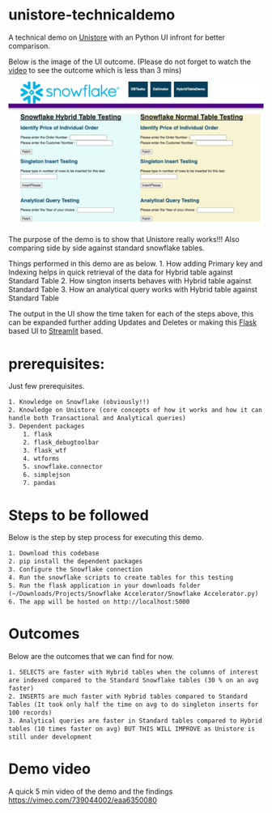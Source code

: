 # unistore-technicaldemo
A technical demo on [Unistore](https://www.snowflake.com/workloads/unistore/) with an Python UI infront for better comparison. 

Below is the image of the UI outcome. (Please do not forget to watch the [video](https://vimeo.com/739044002/eaa6350080 ) to see the outcome which is less than 3 mins)



![Alt text](static/png/Hybrid_DemoUI.png?raw=true "Sample UI")




The purpose of the demo is to show that Unistore really works!!! Also comparing side by side against standard snowflake tables.

Things performed in this demo are as below.
        1. How adding Primary key and Indexing helps in quick retrieval of the data for Hybrid table against Standard Table
        2. How sington inserts behaves with Hybrid table against Standard Table
        3. How an analytical query works with Hybrid table against Standard Table


The output in the UI show the time taken for each of the steps above, this can be expanded further adding Updates and Deletes or making this [Flask](https://flask.palletsprojects.com/en/2.2.x/) based UI to [Streamlit](https://streamlit.io/) based. 

# prerequisites:
Just few prerequisites.

    1. Knowledge on Snowflake (obviously!!)
    2. Knowledge on Unistore (core concepts of how it works and how it can handle both Transactional and Analytical queries)
    3. Dependent packages 
        1. flask 
        2. flask_debugtoolbar
        3. flask_wtf
        4. wtforms
        5. snowflake.connector
        6. simplejson
        7. pandas
# Steps to be followed
Below is the step by step process for executing this demo.

    1. Download this codebase
    2. pip install the dependent packages
    3. Configure the Snowflake connection
    4. Run the snowflake scripts to create tables for this testing
    5. Run the flask application in your downloads folder (~/Downloads/Projects/Snowflake Accelerator/Snowflake Accelerator.py)
    6. The app will be hosted on http://localhost:5000

# Outcomes
Below are the outcomes that we can find for now.

    1. SELECTS are faster with Hybrid tables when the columns of interest are indexed compared to the Standard Snowflake tables (30 % on an avg faster)
    2. INSERTS are much faster with Hybrid tables compared to Standard Tables (It took only half the time on avg to do singleton inserts for 100 records)
    3. Analytical queries are faster in Standard tables compared to Hybrid tables (10 times faster on avg) BUT THIS WILL IMPROVE as Unistore is still under development

# Demo video
A quick 5 min video of the demo and the findings
https://vimeo.com/739044002/eaa6350080 

